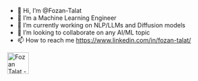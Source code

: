 - 👋 Hi, I’m @Fozan-Talat
- 👀 I’m a Machine Learning Engineer
- 🌱 I’m currently working on NLP/LLMs and Diffusion models
- 💞️ I’m looking to collaborate on  any AI/ML topic
- 📫 How to reach me  https://www.linkedin.com/in/fozan-talat/

<a href="https://www.linkedin.com/in/fozan-talat/" target="_blank" rel="noreferrer"> <img align="left" alt="Fozan Talat - LinkedIn" width="50px" src="https://camo.githubusercontent.com/941103b55ebacbfa446f1ade5f01f1419a12a2c6133fb07ef8894a524566498a/68747470733a2f2f636f6e74656e742e6c696e6b6564696e2e636f6d2f636f6e74656e742f64616d2f6d652f627573696e6573732f656e2d75732f616d702f6272616e642d736974652f76322f62672f4c492d4275672e7376672e6f726967696e616c2e737667" style="max-width: 100%;">

